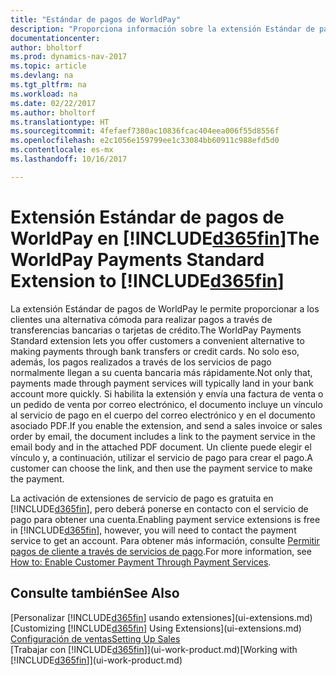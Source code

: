 ```yaml
---
title: "Estándar de pagos de WorldPay"
description: "Proporciona información sobre la extensión Estándar de pagos de WorldPay"
documentationcenter: 
author: bholtorf
ms.prod: dynamics-nav-2017
ms.topic: article
ms.devlang: na
ms.tgt_pltfrm: na
ms.workload: na
ms.date: 02/22/2017
ms.author: bholtorf
ms.translationtype: HT
ms.sourcegitcommit: 4fefaef7380ac10836fcac404eea006f55d8556f
ms.openlocfilehash: e2c1056e159799ee1c33084bb60911c988efd5d0
ms.contentlocale: es-mx
ms.lasthandoff: 10/16/2017

---
```

# <a name="the-worldpay-payments-standard-extension-to-included365finincludesd365finlongmdmd"></a><span data-ttu-id="36d52-103">Extensión Estándar de pagos de WorldPay en [!INCLUDE[d365fin](includes/d365fin_long_md.md)]</span><span class="sxs-lookup"><span data-stu-id="36d52-103">The WorldPay Payments Standard Extension to [!INCLUDE[d365fin](includes/d365fin_long_md.md)]</span></span>
<span data-ttu-id="36d52-104">La extensión Estándar de pagos de WorldPay le permite proporcionar a los clientes una alternativa cómoda para realizar pagos a través de transferencias bancarias o tarjetas de crédito.</span><span class="sxs-lookup"><span data-stu-id="36d52-104">The WorldPay Payments Standard extension lets you offer customers a convenient alternative to making payments through bank transfers or credit cards.</span></span> <span data-ttu-id="36d52-105">No solo eso, además, los pagos realizados a través de los servicios de pago normalmente llegan a su cuenta bancaria más rápidamente.</span><span class="sxs-lookup"><span data-stu-id="36d52-105">Not only that, payments made through payment services will typically land in your bank account more quickly.</span></span>
<span data-ttu-id="36d52-106">Si habilita la extensión y envía una factura de venta o un pedido de venta por correo electrónico, el documento incluye un vínculo al servicio de pago en el cuerpo del correo electrónico y en el documento asociado PDF.</span><span class="sxs-lookup"><span data-stu-id="36d52-106">If you enable the extension, and send a sales invoice or sales order by email, the document includes a link to the payment service in the email body and in the attached PDF document.</span></span> <span data-ttu-id="36d52-107">Un cliente puede elegir el vínculo y, a continuación, utilizar el servicio de pago para crear el pago.</span><span class="sxs-lookup"><span data-stu-id="36d52-107">A customer can choose the link, and then use the payment service to make the payment.</span></span>

<span data-ttu-id="36d52-108">La activación de extensiones de servicio de pago es gratuita en [!INCLUDE[d365fin](includes/d365fin_md.md)], pero deberá ponerse en contacto con el servicio de pago para obtener una cuenta.</span><span class="sxs-lookup"><span data-stu-id="36d52-108">Enabling payment service extensions is free in [!INCLUDE[d365fin](includes/d365fin_md.md)], however, you will need to contact the payment service to get an account.</span></span> <span data-ttu-id="36d52-109">Para obtener más información, consulte [Permitir pagos de cliente a través de servicios de pago](sales-how-enable-payment-service-extensions.md).</span><span class="sxs-lookup"><span data-stu-id="36d52-109">For more information, see [How to: Enable Customer Payment Through Payment Services](sales-how-enable-payment-service-extensions.md).</span></span>

## <a name="see-also"></a><span data-ttu-id="36d52-110">Consulte también</span><span class="sxs-lookup"><span data-stu-id="36d52-110">See Also</span></span>
<span data-ttu-id="36d52-111">[Personalizar [!INCLUDE[d365fin](includes/d365fin_md.md)] usando extensiones](ui-extensions.md)</span><span class="sxs-lookup"><span data-stu-id="36d52-111">[Customizing [!INCLUDE[d365fin](includes/d365fin_md.md)] Using Extensions](ui-extensions.md)</span></span>  
[<span data-ttu-id="36d52-112">Configuración de ventas</span><span class="sxs-lookup"><span data-stu-id="36d52-112">Setting Up Sales</span></span>](sales-setup-sales.md)  
<span data-ttu-id="36d52-113">[Trabajar con [!INCLUDE[d365fin](includes/d365fin_md.md)]](ui-work-product.md)</span><span class="sxs-lookup"><span data-stu-id="36d52-113">[Working with [!INCLUDE[d365fin](includes/d365fin_md.md)]](ui-work-product.md)</span></span>
